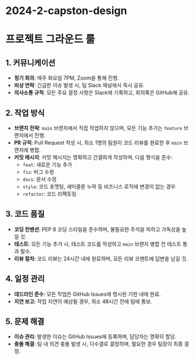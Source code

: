 # 2024-2-capston-design

# 프로젝트 그라운드 룰

## 1. 커뮤니케이션
- **정기 회의**: 매주 화요일 7PM, Zoom을 통해 진행.
- **비상 연락**: 긴급한 이슈 발생 시, 팀 Slack 채널에서 즉시 공유.
- **의사소통 규칙**: 모든 주요 결정 사항은 Slack에 기록하고, 회의록은 GitHub에 공유.

## 2. 작업 방식
- **브랜치 전략**: `main` 브랜치에서 직접 작업하지 않으며, 모든 기능 추가는 `feature` 브랜치에서 진행.
- **PR 규칙**: Pull Request 작성 시, 최소 1명의 팀원이 코드 리뷰를 완료한 후 `main` 브랜치에 병합.
- **커밋 메시지**: 커밋 메시지는 명확하고 간결하게 작성하며, 다음 형식을 준수:
  - `feat`: 새로운 기능 추가
  - `fix`: 버그 수정
  - `docs`: 문서 수정
  - `style`: 코드 포맷팅, 세미콜론 누락 등 비즈니스 로직에 변경이 없는 경우
  - `refactor`: 코드 리팩토링

## 3. 코드 품질
- **코딩 컨벤션**: PEP 8 코딩 스타일을 준수하며, 불필요한 주석을 피하고 가독성을 높일 것.
- **테스트**: 모든 기능 추가 시, 테스트 코드를 작성하고 `main` 브랜치 병합 전 테스트 통과 필수.
- **리뷰 절차**: 코드 리뷰는 24시간 내에 완료하며, 모든 리뷰 코멘트에 답변을 남길 것.

## 4. 일정 관리
- **데드라인 준수**: 모든 작업은 GitHub Issues에 명시된 기한 내에 완료.
- **지연 보고**: 작업 지연이 예상될 경우, 최소 48시간 전에 팀에 통보.

## 5. 문제 해결
- **이슈 관리**: 발생한 이슈는 GitHub Issues에 등록하며, 담당자는 명확히 할당.
- **충돌 해결**: 팀 내 의견 충돌 발생 시, 다수결로 결정하며, 필요한 경우 팀장이 최종 결정.
